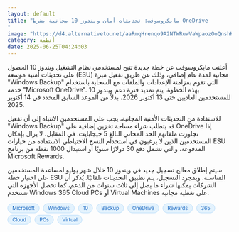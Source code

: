```yaml
---
layout: default
title: "مايكروسوفت: تحديثات أمان ويندوز 10 مجانية بشرط OneDrive
"
image: "https://d4.alternativeto.net/aaRmqHrenqo9A2NTWRuwVaWpaozOoQnshKMGV_IuUIs/rs:fill:1520:760:0/g:ce:0:0/YWJzOi8vZGlzdC9jb250ZW50LzE3NTA4MjcwMDI0OTUucG5n.png"
category: أنظمة
date: 2025-06-25T04:24:03
---
```


أعلنت مايكروسوفت عن خطة جديدة تتيح لمستخدمي نظام التشغيل ويندوز 10 الحصول على تحديثات أمنية موسعة (ESU) مجانية لمدة عام إضافي، وذلك عن طريق تفعيل ميزة "Windows Backup" التي تقوم بمزامنة الإعدادات والملفات مع السحابة باستخدام خدمة "Microsoft OneDrive". بهذه الخطوة، يتم تمديد فترة دعم ويندوز 10 للمستخدمين العاديين حتى 13 أكتوبر 2026، بدلاً من الموعد السابق المحدد في 14 أكتوبر 2025.

للاستفادة من التحديثات الأمنية المجانية، يجب على المستخدمين الانتباه إلى أن تفعيل "Windows Backup" قد يتطلب شراء مساحة تخزين إضافية على OneDrive إذا تجاوزت ملفاتهم الحد المجاني البالغ 5 جيجابايت. في المقابل، لا يزال بإمكان المستخدمين الذين لا يرغبون في استخدام النسخ الاحتياطي الاستفادة من خيارات ESU المدفوعة، والتي تشمل دفع 30 دولارًا سنويًا أو استبدال 1000 نقطة من برنامج Microsoft Rewards.

سيتم إطلاق معالج تسجيل جديد في ويندوز 10 خلال شهر يوليو لمساعدة المستخدمين على اختيار خطة ESU المناسبة. وبمجرد التسجيل، يتم تطبيق التحديثات تلقائيًا. يُذكر أن الشركات يمكنها شراء ما يصل إلى ثلاث سنوات من الدعم، كما تحصل الأجهزة التي تستخدم Windows 365 Cloud PCs أو Virtual Machines على تغطية مجانية.

<div style="margin-top:2px; margin-bottom:2px;"><a href="https://bidjadraft.github.io/?query=Microsoft" style="background:#e3f2fd; color:#1565c0; font-size:80%; border-radius:12px; padding:3px 10px; margin:2px 4px 2px 0; display:inline-block; border:1px solid #bbdefb; text-decoration:none;">Microsoft</a> <a href="https://bidjadraft.github.io/?query=Windows" style="background:#e3f2fd; color:#1565c0; font-size:80%; border-radius:12px; padding:3px 10px; margin:2px 4px 2px 0; display:inline-block; border:1px solid #bbdefb; text-decoration:none;">Windows</a> <a href="https://bidjadraft.github.io/?query=10" style="background:#e3f2fd; color:#1565c0; font-size:80%; border-radius:12px; padding:3px 10px; margin:2px 4px 2px 0; display:inline-block; border:1px solid #bbdefb; text-decoration:none;">10</a> <a href="https://bidjadraft.github.io/?query=Backup" style="background:#e3f2fd; color:#1565c0; font-size:80%; border-radius:12px; padding:3px 10px; margin:2px 4px 2px 0; display:inline-block; border:1px solid #bbdefb; text-decoration:none;">Backup</a> <a href="https://bidjadraft.github.io/?query=OneDrive" style="background:#e3f2fd; color:#1565c0; font-size:80%; border-radius:12px; padding:3px 10px; margin:2px 4px 2px 0; display:inline-block; border:1px solid #bbdefb; text-decoration:none;">OneDrive</a> <a href="https://bidjadraft.github.io/?query=Rewards" style="background:#e3f2fd; color:#1565c0; font-size:80%; border-radius:12px; padding:3px 10px; margin:2px 4px 2px 0; display:inline-block; border:1px solid #bbdefb; text-decoration:none;">Rewards</a> <a href="https://bidjadraft.github.io/?query=365" style="background:#e3f2fd; color:#1565c0; font-size:80%; border-radius:12px; padding:3px 10px; margin:2px 4px 2px 0; display:inline-block; border:1px solid #bbdefb; text-decoration:none;">365</a> <a href="https://bidjadraft.github.io/?query=Cloud" style="background:#e3f2fd; color:#1565c0; font-size:80%; border-radius:12px; padding:3px 10px; margin:2px 4px 2px 0; display:inline-block; border:1px solid #bbdefb; text-decoration:none;">Cloud</a> <a href="https://bidjadraft.github.io/?query=PCs" style="background:#e3f2fd; color:#1565c0; font-size:80%; border-radius:12px; padding:3px 10px; margin:2px 4px 2px 0; display:inline-block; border:1px solid #bbdefb; text-decoration:none;">PCs</a> <a href="https://bidjadraft.github.io/?query=Virtual" style="background:#e3f2fd; color:#1565c0; font-size:80%; border-radius:12px; padding:3px 10px; margin:2px 4px 2px 0; display:inline-block; border:1px solid #bbdefb; text-decoration:none;">Virtual</a></div><br><br>
